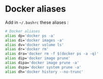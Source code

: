 # Docker aliases

Add in `~/.bashrc` these aliases :
```sh
# Docker aliases
alias dp='docker ps -a'
alias di='docker images -a'
alias dv='docker volume ls'
alias dr='docker rm'
alias dra='docker rm -f $(docker ps -a -q)'
alias dip='docker image prune'
alias dipa='docker image prune -a'
alias dspa='docker system prune -a'
alias dh='docker history --no-trunc'
```